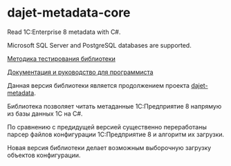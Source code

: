 # dajet-metadata-core
Read 1C:Enterprise 8 metadata with C#.

Microsoft SQL Server and PostgreSQL databases are supported.

[Методика тестирования библиотеки](https://github.com/zhichkin/dajet-metadata-core/blob/main/doc/checklist/README.md)

[Документация и руководство для программиста](https://github.com/zhichkin/dajet-metadata-core/blob/main/doc/README.md)

Данная версия библиотеки является продолжением проекта [dajet-metadata](https://github.com/zhichkin/dajet-metadata).

Библиотека позволяет читать метаданные 1С:Предприятие 8 напрямую из базы данных 1С на C#.

По сравнению с предидущей версией существенно переработаны парсер файлов конфигурации 1С:Предприятие 8 и алгоритм их загрузки.

Новая версия библиотеки делает возможным выборочную загрузку объектов конфигурации.
